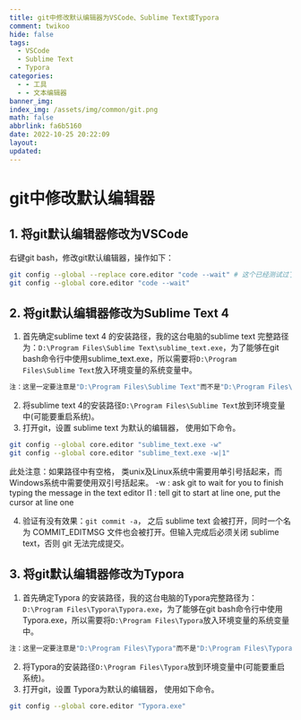```yaml
---
title: git中修改默认编辑器为VSCode、Sublime Text或Typora
comment: twikoo
hide: false
tags:
  - VSCode
  - Sublime Text
  - Typora
categories:
  - - 工具
  - - 文本编辑器
banner_img:
index_img: /assets/img/common/git.png
math: false
abbrlink: fa6b5160
date: 2022-10-25 20:22:09
layout:
updated:
---
```


# git中修改默认编辑器

## 1. 将git默认编辑器修改为VSCode

右键git bash，修改git默认编辑器，操作如下：

```bash
git config --global --replace core.editor "code --wait" # 这个已经测试过了，可以使用(其实不修改也可以直接使用"code ."来打开当前文件夹)
git config --global core.editor "code --wait"
```

## 2. 将git默认编辑器修改为Sublime Text 4

1. 首先确定sublime text 4 的安装路径，我的这台电脑的sublime text 完整路径为：`D:\Program Files\Sublime Text\sublime_text.exe`，为了能够在git bash命令行中使用sublime_text.exe，所以需要将`D:\Program Files\Sublime Text`放入环境变量的系统变量中。

```bash
注：这里一定要注意是"D:\Program Files\Sublime Text"而不是"D:\Program Files\Sublime Text\"，多了一个反斜杠和少了一个反斜杠在Windows11系统中有很大区别。
```

2. 将sublime text 4的安装路径`D:\Program Files\Sublime Text`放到环境变量中(可能要重启系统)。
3. 打开git，设置 sublime text 为默认的编辑器， 使用如下命令。

```bash
git config --global core.editor "sublime_text.exe -w"
git config --global core.editor "sublime_text.exe -w|1"
```

此处注意：如果路径中有空格， 类unix及Linux系统中需要用单引号括起来，而Windows系统中需要使用双引号括起来。
-w : ask git to wait for you to finish typing the message in the text editor
l1 : tell git to start at line one, put the cursor at line one

4. 验证有没有效果：`git commit -a`， 之后 sublime text 会被打开，同时一个名为 COMMIT_EDITMSG 文件也会被打开。但输入完成后必须关闭 sublime text，否则 git 无法完成提交。

## 3. 将git默认编辑器修改为Typora

1. 首先确定Typora 的安装路径，我的这台电脑的Typora完整路径为：`D:\Program Files\Typora\Typora.exe`，为了能够在git bash命令行中使用Typora.exe，所以需要将`D:\Program Files\Typora`放入环境变量的系统变量中。

```bash
注：这里一定要注意是"D:\Program Files\Typora"而不是"D:\Program Files\Typora\"，多了一个反斜杠和少了一个反斜杠在Windows11系统中有很大区别。
```

2. 将Typora的安装路径`D:\Program Files\Typora`放到环境变量中(可能要重启系统)。
3. 打开git，设置 Typora为默认的编辑器， 使用如下命令。

```bash
git config --global core.editor "Typora.exe"
```

